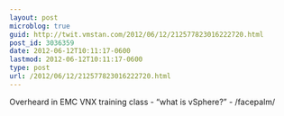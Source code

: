 ```yaml
---
layout: post
microblog: true
guid: http://twit.vmstan.com/2012/06/12/212577823016222720.html
post_id: 3036359
date: 2012-06-12T10:11:17-0600
lastmod: 2012-06-12T10:11:17-0600
type: post
url: /2012/06/12/212577823016222720.html
---
```

Overheard in EMC VNX training class - “what is vSphere?” - /facepalm/
